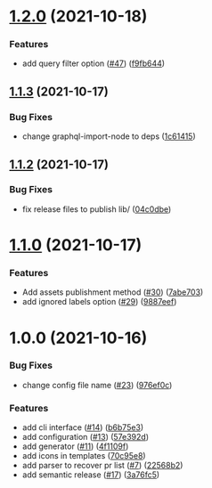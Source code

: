 # [1.2.0](https://github.com/adrianiy/release-notes-generator/compare/v1.1.3...v1.2.0) (2021-10-18)


### Features

* add query filter option ([#47](https://github.com/adrianiy/release-notes-generator/issues/47)) ([f9fb644](https://github.com/adrianiy/release-notes-generator/commit/f9fb6447a14972e844804000691b1feca34cb3aa))

## [1.1.3](https://github.com/adrianiy/release-notes-generator/compare/v1.1.2...v1.1.3) (2021-10-17)


### Bug Fixes

* change graphql-import-node to deps ([1c61415](https://github.com/adrianiy/release-notes-generator/commit/1c61415b370894dc10921fc13e3bda7d5dcce38f))

## [1.1.2](https://github.com/adrianiy/release-notes-generator/compare/v1.1.1...v1.1.2) (2021-10-17)


### Bug Fixes

* fix release files to publish lib/ ([04c0dbe](https://github.com/adrianiy/release-notes-generator/commit/04c0dbec6b119c6defafc43c9fb675e35130d776))

# [1.1.0](https://github.com/adrianiy/release-notes-generator/compare/v1.0.0...v1.1.0) (2021-10-17)


### Features

* Add assets publishment method ([#30](https://github.com/adrianiy/release-notes-generator/issues/30)) ([7abe703](https://github.com/adrianiy/release-notes-generator/commit/7abe7035c5b2ebc15a255bd571b75472131abef7))
* add ignored labels option ([#29](https://github.com/adrianiy/release-notes-generator/issues/29)) ([9887eef](https://github.com/adrianiy/release-notes-generator/commit/9887eef42df8c363e1139043efe9e0d872ace496))

# 1.0.0 (2021-10-16)


### Bug Fixes

* change config file name ([#23](https://github.com/adrianiy/release-notes-generator/issues/23)) ([976ef0c](https://github.com/adrianiy/release-notes-generator/commit/976ef0c16a06ecd8e9ad4ef728ea1d0dc3b52542))


### Features

* add cli interface ([#14](https://github.com/adrianiy/release-notes-generator/issues/14)) ([b6b75e3](https://github.com/adrianiy/release-notes-generator/commit/b6b75e3e312c2235470c5756eeaa4ff089dbecb9))
* add configuration ([#13](https://github.com/adrianiy/release-notes-generator/issues/13)) ([57e392d](https://github.com/adrianiy/release-notes-generator/commit/57e392dba23633dd4ae5a617aa58d5f7aadb8d97))
* add generator ([#11](https://github.com/adrianiy/release-notes-generator/issues/11)) ([4f1109f](https://github.com/adrianiy/release-notes-generator/commit/4f1109f6eff8a94633bae21b6dfb70e786168df6))
* add icons in templates ([70c95e8](https://github.com/adrianiy/release-notes-generator/commit/70c95e8db415c7cb2f647a23f093012d43285c1d))
* add parser to recover pr list ([#7](https://github.com/adrianiy/release-notes-generator/issues/7)) ([22568b2](https://github.com/adrianiy/release-notes-generator/commit/22568b21448c985c904e3531b307aabecb79278b))
* add semantic release ([#17](https://github.com/adrianiy/release-notes-generator/issues/17)) ([3a76fc5](https://github.com/adrianiy/release-notes-generator/commit/3a76fc5a567622a0b4ce3c32211ea19bdae9e9c4))
